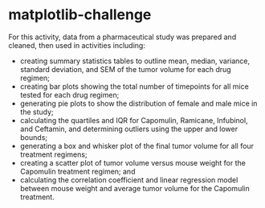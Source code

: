 # matplotlib-challenge
For this activity, data from a pharmaceutical study was prepared and cleaned, then used in activities including:
- creating summary statistics tables to outline mean, median, variance, standard deviation, and SEM of the tumor volume for each drug regimen;
- creating bar plots showing the total number of timepoints for all mice tested for each drug regimen;
- generating pie plots to show the distribution of female and male mice in the study;
- calculating the quartiles and IQR for Capomulin, Ramicane, Infubinol, and Ceftamin, and determining outliers using the upper and lower bounds;
- generating a box and whisker plot of the final tumor volume for all four treatment regimens;
- creating a scatter plot of tumor volume versus mouse weight for the Capomulin treatment regimen; and
- calculating the correlation coefficient and linear regression model between mouse weight and average tumor volume for the Capomulin treatment.

